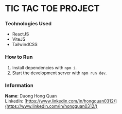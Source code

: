 # TIC TAC TOE PROJECT

### Technologies Used

- ReactJS
- ViteJS
- TailwindCSS

### How to Run

1. Install dependencies with `npm i`.
2. Start the development server with `npm run dev`.

### Information

**Name**: Duong Hong Quan  
LinkedIn: [https://www.linkedin.com/in/hongquan0312/](https://www.linkedin.com/in/hongquan0312/)
